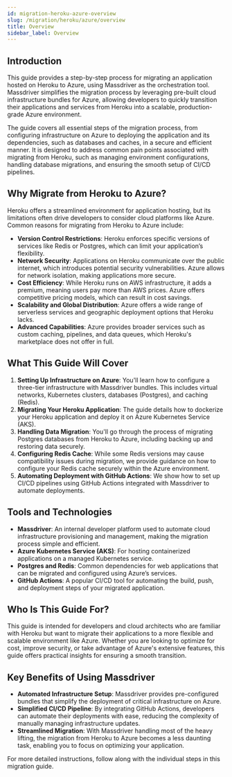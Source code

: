 ```yaml
---
id: migration-heroku-azure-overview
slug: /migration/heroku/azure/overview
title: Overview
sidebar_label: Overview
---
```


## Introduction

This guide provides a step-by-step process for migrating an application hosted on Heroku to Azure, using Massdriver as the orchestration tool. Massdriver simplifies the migration process by leveraging pre-built cloud infrastructure bundles for Azure, allowing developers to quickly transition their applications and services from Heroku into a scalable, production-grade Azure environment.

The guide covers all essential steps of the migration process, from configuring infrastructure on Azure to deploying the application and its dependencies, such as databases and caches, in a secure and efficient manner. It is designed to address common pain points associated with migrating from Heroku, such as managing environment configurations, handling database migrations, and ensuring the smooth setup of CI/CD pipelines.

## Why Migrate from Heroku to Azure?

Heroku offers a streamlined environment for application hosting, but its limitations often drive developers to consider cloud platforms like Azure. Common reasons for migrating from Heroku to Azure include:

- **Version Control Restrictions**: Heroku enforces specific versions of services like Redis or Postgres, which can limit your application’s flexibility.
- **Network Security**: Applications on Heroku communicate over the public internet, which introduces potential security vulnerabilities. Azure allows for network isolation, making applications more secure.
- **Cost Efficiency**: While Heroku runs on AWS infrastructure, it adds a premium, meaning users pay more than AWS prices. Azure offers competitive pricing models, which can result in cost savings.
- **Scalability and Global Distribution**: Azure offers a wide range of serverless services and geographic deployment options that Heroku lacks.
- **Advanced Capabilities**: Azure provides broader services such as custom caching, pipelines, and data queues, which Heroku's marketplace does not offer in full.

## What This Guide Will Cover

1. **Setting Up Infrastructure on Azure**: You'll learn how to configure a three-tier infrastructure with Massdriver bundles. This includes virtual networks, Kubernetes clusters, databases (Postgres), and caching (Redis).
2. **Migrating Your Heroku Application**: The guide details how to dockerize your Heroku application and deploy it on Azure Kubernetes Service (AKS).
3. **Handling Data Migration**: You'll go through the process of migrating Postgres databases from Heroku to Azure, including backing up and restoring data securely.
4. **Configuring Redis Cache**: While some Redis versions may cause compatibility issues during migration, we provide guidance on how to configure your Redis cache securely within the Azure environment.
5. **Automating Deployment with GitHub Actions**: We show how to set up CI/CD pipelines using GitHub Actions integrated with Massdriver to automate deployments.

## Tools and Technologies

- **Massdriver**: An internal developer platform used to automate cloud infrastructure provisioning and management, making the migration process simple and efficient.
- **Azure Kubernetes Service (AKS)**: For hosting containerized applications on a managed Kubernetes service.
- **Postgres and Redis**: Common dependencies for web applications that can be migrated and configured using Azure’s services.
- **GitHub Actions**: A popular CI/CD tool for automating the build, push, and deployment steps of your migrated application.

## Who Is This Guide For?

This guide is intended for developers and cloud architects who are familiar with Heroku but want to migrate their applications to a more flexible and scalable environment like Azure. Whether you are looking to optimize for cost, improve security, or take advantage of Azure's extensive features, this guide offers practical insights for ensuring a smooth transition.

## Key Benefits of Using Massdriver

- **Automated Infrastructure Setup**: Massdriver provides pre-configured bundles that simplify the deployment of critical infrastructure on Azure.
- **Simplified CI/CD Pipeline**: By integrating GitHub Actions, developers can automate their deployments with ease, reducing the complexity of manually managing infrastructure updates.
- **Streamlined Migration**: With Massdriver handling most of the heavy lifting, the migration from Heroku to Azure becomes a less daunting task, enabling you to focus on optimizing your application.

For more detailed instructions, follow along with the individual steps in this migration guide.
